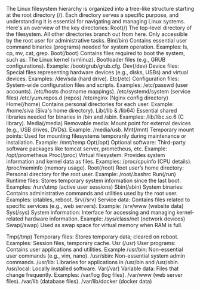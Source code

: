 
The Linux filesystem hierarchy is organized into a tree-like structure starting at the root directory (/).
Each directory serves a specific purpose, and understanding it is essential for navigating and managing Linux systems. Here's an overview of the key directories:
Root(/)
The top-level directory of the filesystem.
All other directories branch out from here.
Only accessible by the root user for administrative tasks.
Bin(/bin)
Contains essential user command binaries (programs) needed for system operation.
Examples: ls, cp, mv, cat, grep.
Boot(/boot)
Contains files required to boot the system, such as: The Linux kernel (vmlinuz).
Bootloader files (e.g., GRUB configurations).
Example: /boot/grub/grub.cfg.
Dev(/dev)
Device files: Special files representing hardware devices (e.g., disks, USBs) and virtual devices.
Examples: /dev/sda (hard drive).
Etc(/etc)
Configuration files: System-wide configuration files and scripts.
Examples:
/etc/passwd (user accounts).
/etc/hosts (hostname mappings).
/etc/systemd/system (service files)
/etc/yum.repos.d (repos)
/etc/nginx (Nginx config directory)
Home(/home)
Contains personal directories for each user.
Example: /home/siva (Siva's home directory).
Lib(/lib & /lib64)
Essential shared libraries needed for binaries in /bin and /sbin.
Examples: /lib/libc.so.6 (C library).
Media(/media)
Removable media: Mount point for external devices (e.g., USB drives, DVDs).
Example: /media/usb.
Mnt(/mnt)
Temporary mount points: Used for mounting filesystems temporarily during maintenance or installation.
Example: /mnt/temp
Opt(/opt)
Optional software: Third-party software packages like tomcat server, prometheus, etc.
Example: /opt/prometheus
Proc(/proc)
Virtual filesystem: Provides system information and kernel data as files.
Examples:
/proc/cpuinfo (CPU details).
/proc/meminfo (memory usage).
Root(/root)
Root user’s home directory: Personal directory for the root user.
Example: /root/.bashrc
Run(/run)
Runtime files: Stores temporary system information since the last boot.
Examples: /run/utmp (active user sessions)
Sbin(/sbin)
System binaries: Contains administrative commands and utilities used by the root user.
Examples: iptables, reboot.
Srv(/srv)
Service data: Contains files related to specific services (e.g., web servers).
Example: /srv/www (website data)
Sys(/sys)
System information: Interface for accessing and managing kernel-related hardware information.
Example: /sys/class/net (network devices)
Swap(/swap)
Used as swap space for virtual memory when RAM is full.

Tmp(/tmp)
Temporary files: Stores temporary data; cleared on reboot.
Examples: Session files, temporary cache.
Usr (/usr)
User programs: Contains user applications and utilities.
Example
/usr/bin: Non-essential user commands (e.g., vim, nano).
/usr/sbin: Non-essential system admin commands.
/usr/lib: Libraries for applications in /usr/bin and /usr/sbin.
/usr/local: Locally installed software.
Var(/var)
Variable data: Files that change frequently.
Examples:
/var/log (log files).
/var/www (web server files).
/var/lib (database files).
/var/lib/docker (docker data)
